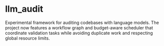 # llm_audit

Experimental framework for auditing codebases with language models. The
project now features a workflow graph and budget-aware scheduler that
coordinate validation tasks while avoiding duplicate work and respecting
global resource limits.

